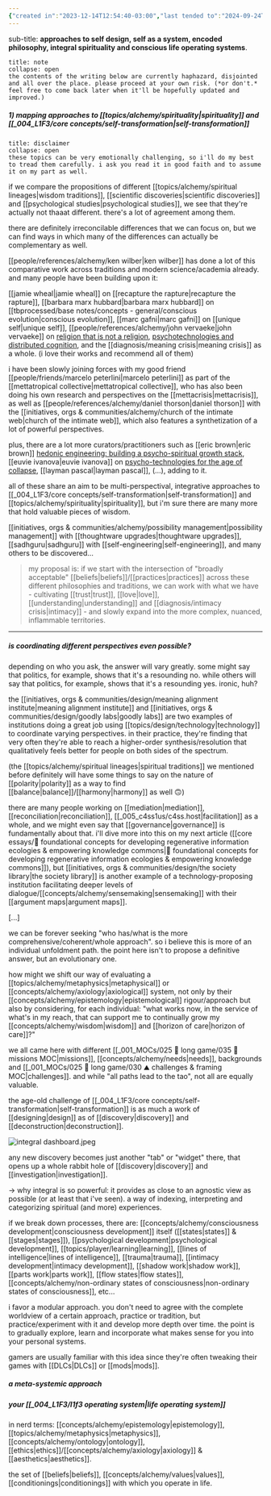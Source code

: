 ```yaml
---
{"created in":"2023-12-14T12:54:40-03:00","last tended to":"2024-09-24T16:19:46-03:00","dg-publish":true,"tags":["alchemy","essay","🌱"],"aliases":["🧘🏻‍♂️ a meta-system for modular self-development"],"notestage":["🌱"],"created":"2023-12-14T12:54:40.894-03:00","updated":"2025-02-10T17:11:17.883-03:00","permalink":"/core-essays/a-meta-system-for-modular-self-development-and-interoperability-across-philosophies-methodologies-and-perspectives/","dgPassFrontmatter":true}
---
```


sub-title: **approaches to self design, self as a system, encoded philosophy, integral spirituality and conscious life operating systems**.

```ad-warning
title: note
collapse: open
the contents of the writing below are currently haphazard, disjointed and all over the place. please proceed at your own risk. (*or don't.* feel free to come back later when it'll be hopefully updated and improved.)
```

##### 1) mapping approaches to [[topics/alchemy/spirituality\|spirituality]] and [[_004_L1F3/core concepts/self-transformation\|self-transformation]]

```ad-hint
title: disclaimer
collapse: open
these topics can be very emotionally challenging, so i'll do my best to tread them carefully. i ask you read it in good faith and to assume it on my part as well.
```

if we compare the propositions of different [[topics/alchemy/spiritual lineages\|wisdom traditions]], [[scientific discoveries\|scientific discoveries]] and [[psychological studies\|psychological studies]], we see that they're actually not thaaat different. there's a lot of agreement among them.

there are definitely irreconcilable differences that we can focus on, but we can find ways in which many of the differences can actually be complementary as well.

[[people/references/alchemy/ken wilber\|ken wilber]] has done a lot of this comparative work across traditions and modern science/academia already. and many people have been building upon it:

[[jamie wheal\|jamie wheal]] on [[recapture the rapture\|recapture the rapture]], [[barbara marx hubbard\|barbara marx hubbard]] on [[tbprocessed/base notes/concepts - general/conscious evolution\|conscious evolution]], [[marc gafni\|marc gafni]] on [[unique self\|unique self]], [[people/references/alchemy/john vervaeke\|john vervaeke]] on [religion that is not a religion](https://www.youtube.com/@johnvervaeke), [psychotechnologies and distributed cognition](https://www.youtube.com/watch?v=237-jbJfleY), and the [[diagnosis/meaning crisis\|meaning crisis]] as a whole. (i love their works and recommend all of them)

i have been slowly joining forces with my good friend [[people/friends/marcelo peterlini\|marcelo peterlini]] as part of the [[mettatropical collective\|mettatropical collective]], who has also been doing his own research and perspectives on the [[mettacrisis\|mettacrisis]], as well as [[people/references/alchemy/daniel thorson\|daniel thorson]] with the [[initiatives, orgs & communities/alchemy/church of the intimate web\|church of the intimate web]], which also features a synthetization of a lot of powerful perspectives.

plus, there are a lot more curators/practitioners such as [[eric brown\|eric brown]] [hedonic engineering: building a psycho-spiritual growth stack](https://seriousplay.substack.com/p/hedonic-engineering), [[euvie ivanova\|euvie ivanova]] on [psycho-technologies for the age of collapse](https://euvieivanova.substack.com/p/psycho-technologies-for-the-age-of), [[layman pascal\|layman pascal]], (...), adding to it.

all of these share an aim to be multi-perspectival, integrative approaches to [[_004_L1F3/core concepts/self-transformation\|self-transformation]] and [[topics/alchemy/spirituality\|spirituality]], but i'm sure there are many more that hold valuable pieces of wisdom.

[[initiatives, orgs & communities/alchemy/possibility management\|possibility management]] with [[thoughtware upgrades\|thoughtware upgrades]], [[sadhguru\|sadhguru]] with [[self-engineering\|self-engineering]], and many others to be discovered...

> my proposal is: if we start with the intersection of "broadly acceptable" [[beliefs\|beliefs]]/[[practices\|practices]] across these different philosophies and traditions, we can work with what we have - cultivating [[trust\|trust]], [[love\|love]], [[understanding\|understanding]] and [[diagnosis/intimacy crisis\|intimacy]] - and slowly expand into the more complex, nuanced, inflammable territories.

---
##### is coordinating different perspectives even possible?

depending on who you ask, the answer will vary greatly. some might say that politics, for example, shows that it's a resounding no. while others will say that politics, for example, shows that it's a resounding yes. ironic, huh?

the [[initiatives, orgs & communities/design/meaning alignment institute\|meaning alignment institute]] and [[initiatives, orgs & communities/design/goodly labs\|goodly labs]] are two examples of institutions doing a great job using [[topics/design/technology\|technology]] to coordinate varying perspectives. in their practice, they're finding that very often they're able to reach a higher-order synthesis/resolution that qualitatively feels better for people on both sides of the spectrum.

(the [[topics/alchemy/spiritual lineages\|spiritual traditions]] we mentioned before definitely will have some things to say on the nature of [[polarity\|polarity]] as a way to find [[balance\|balance]]/[[harmony\|harmony]] as well 🙃)

there are many people working on [[mediation\|mediation]], [[reconciliation\|reconciliation]], [[_005_c4ss1us/c4ss.host\|facilitation]] as a whole, and we might even say that [[governance\|governance]] is fundamentally about that. i'll dive more into this on my next article ([[core essays/💭 foundational concepts for developing regenerative information ecologies & empowering knowledge commons\|💭 foundational concepts for developing regenerative information ecologies & empowering knowledge commons]]), but [[initiatives, orgs & communities/design/the society library\|the society library]] is another example of a technology-proposing institution facilitating deeper levels of dialogue/[[concepts/alchemy/sensemaking\|sensemaking]] with their [[argument maps\|argument maps]].

[...]

we can be forever seeking "who has/what is the more comprehensive/coherent/whole approach". so i believe this is more of an individual unfoldment path. the point here isn't to propose a definitive answer, but an evolutionary one.

how might we shift our way of evaluating a [[topics/alchemy/metaphysics\|metaphysical]] or [[concepts/alchemy/axiology\|axiological]] system, not only by their [[concepts/alchemy/epistemology\|epistemological]] rigour/approach but also by considering, for each individual: "what works now, in the service of what's in my reach, that can support me to continually grow my [[concepts/alchemy/wisdom\|wisdom]] and [[horizon of care\|horizon of care]]?"

we all came here with different [[_001_MOCs/025 🔷 long game/035 🔭 missions MOC\|missions]], [[concepts/alchemy/needs\|needs]], backgrounds and [[_001_MOCs/025 🔷 long game/030 ⛰ challenges & framing MOC\|challenges]]. and while "all paths lead to the tao", not all are equally valuable.

the age-old challenge of [[_004_L1F3/core concepts/self-transformation\|self-transformation]] is as much a work of [[designing\|design]] as of [[discovery\|discovery]] and [[deconstruction\|deconstruction]].

![integral dashboard.jpeg](/img/user/images/interfaces%20&%20designs/integral%20dashboard.jpeg)

any new discovery becomes just another "tab" or "widget" there, that opens up a whole rabbit hole of [[discovery\|discovery]] and [[investigation\|investigation]].

-> why integral is so powerful: it provides as close to an agnostic view as possible (or at least that i've seen). a way of indexing, interpreting and categorizing spiritual (and more) experiences.

if we break down processes, there are: [[concepts/alchemy/consciousness development\|consciousness development]] itself ([[states\|states]] & [[stages\|stages]]), [[psychological development\|psychological development]], [[topics/player/learning\|learning]], [[lines of intelligence\|lines of intelligence]], [[trauma\|trauma]], [[intimacy development\|intimacy development]], [[shadow work\|shadow work]], [[parts work\|parts work]], [[flow states\|flow states]], [[concepts/alchemy/non-ordinary states of consciousness\|non-ordinary states of consciousness]], etc...

i favor a modular approach. you don't need to agree with the complete worldview of a certain approach, practice or tradition, but practice/experiment with it and develop more depth over time. the point is to gradually explore, learn and incorporate what makes sense for you into your personal systems.

gamers are usually familiar with this idea since they're often tweaking their games with [[DLCs\|DLCs]] or [[mods\|mods]].

##### a meta-systemic approach


##### your [[_004_L1F3/l1f3 operating system\|life operating system]]

in nerd terms: [[concepts/alchemy/epistemology\|epistemology]], [[topics/alchemy/metaphysics\|metaphysics]], [[concepts/alchemy/ontology\|ontology]], [[ethics\|ethics]]/[[concepts/alchemy/axiology\|axiology]] & [[aesthetics\|aesthetics]].

the set of [[beliefs\|beliefs]], [[concepts/alchemy/values\|values]], [[conditionings\|conditionings]] with which you operate in life.

